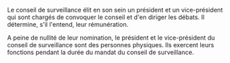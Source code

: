 Le conseil de surveillance élit en son sein un président et un vice-président qui sont chargés de convoquer le conseil et d'en diriger les débats. Il détermine, s'il l'entend, leur rémunération.

A peine de nullité de leur nomination, le président et le vice-président du conseil de surveillance sont des personnes physiques. Ils exercent leurs fonctions pendant la durée du mandat du conseil de surveillance.
